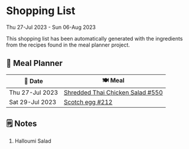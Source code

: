 # Shopping List

Thu 27-Jul 2023 - Sun 06-Aug 2023

This shopping list has been automatically generated with the ingredients from the recipes found in the meal planner project.

## 📅 Meal Planner

|📅 Date| 🍽️ Meal|
|----|----|
|Thu 27-Jul 2023|[Shredded Thai Chicken Salad #550](https://github.com/jcallaghan/The-Cookbook/issues/550)|
|Sat 29-Jul 2023|[Scotch egg #212](https://github.com/jcallaghan/The-Cookbook/issues/212)|

## 🗒️ Notes

1. Halloumi Salad
